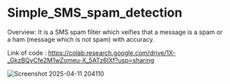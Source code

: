 # Simple_SMS_spam_detection

Overview:
It is a SMS spam filter which veifies that a message is a spam or a ham (message which is not spam) with accuracy.

Link of code :  https://colab.research.google.com/drive/1X-_GkzBQyCfe2M1wZomeu-X_5ATz6IXf?usp=sharing

![Screenshot 2025-04-11 204110](https://github.com/user-attachments/assets/3f2b1fa1-940e-4d05-a784-8aebee312213)
